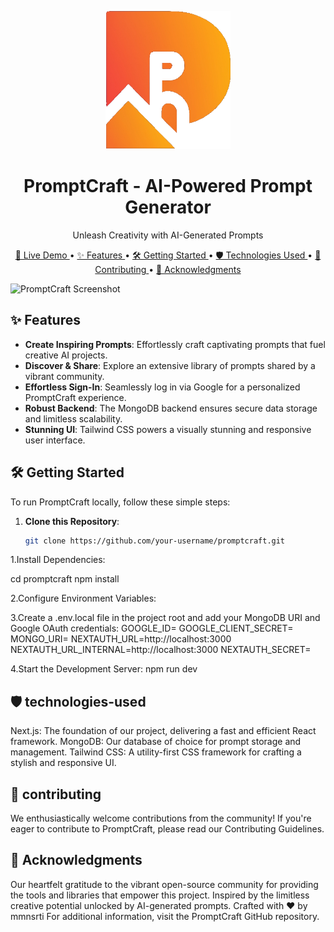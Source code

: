 <p align="center">
  <img src="public/assets/images/ideogram.png" alt="PromptCraft Logo" width="200" />
</p>

<h1 align="center">PromptCraft - AI-Powered Prompt Generator</h1>

<p align="center">Unleash Creativity with AI-Generated Prompts</p>

<p align="center">
  <a href="promptcraft.netlify.app/" target="_blank">
    🚀 Live Demo
  </a>
  •
  <a href="#features">
    ✨ Features
  </a>
  •
  <a href="#getting-started">
    🛠️ Getting Started
  </a>
  •
  <a href="#technologies-used">
    🛡️ Technologies Used
  </a>
  •
  <a href="#contributing">
    🤝 Contributing
  </a>
  •
  <a href="#Acknowledgments">
    🙏 Acknowledgments
  </a>
</p>

![PromptCraft Screenshot](/public/assets/images/)

## ✨ Features

- **Create Inspiring Prompts**: Effortlessly craft captivating prompts that fuel creative AI projects.
- **Discover & Share**: Explore an extensive library of prompts shared by a vibrant community.
- **Effortless Sign-In**: Seamlessly log in via Google for a personalized PromptCraft experience.
- **Robust Backend**: The MongoDB backend ensures secure data storage and limitless scalability.
- **Stunning UI**: Tailwind CSS powers a visually stunning and responsive user interface.

## 🛠️ Getting Started

To run PromptCraft locally, follow these simple steps:

1. **Clone this Repository**:

   ```bash
   git clone https://github.com/your-username/promptcraft.git
1.Install Dependencies:

cd promptcraft
npm install

2.Configure Environment Variables:

3.Create a .env.local file in the project root and add your MongoDB URI and Google OAuth credentials:
GOOGLE_ID=
GOOGLE_CLIENT_SECRET=
MONGO_URI=
NEXTAUTH_URL=http://localhost:3000
NEXTAUTH_URL_INTERNAL=http://localhost:3000
NEXTAUTH_SECRET=

4.Start the Development Server:
npm run dev


## 🛡️ technologies-used
Next.js: The foundation of our project, delivering a fast and efficient React framework.
MongoDB: Our database of choice for prompt storage and management.
Tailwind CSS: A utility-first CSS framework for crafting a stylish and responsive UI.

## 🤝 contributing
We enthusiastically welcome contributions from the community! If you're eager to contribute to PromptCraft, please read our Contributing Guidelines.


## 🙏 Acknowledgments

Our heartfelt gratitude to the vibrant open-source community for providing the tools and libraries that empower this project.
Inspired by the limitless creative potential unlocked by AI-generated prompts.
Crafted with ❤️ by mmnsrti 
For additional information, visit the PromptCraft GitHub repository.


